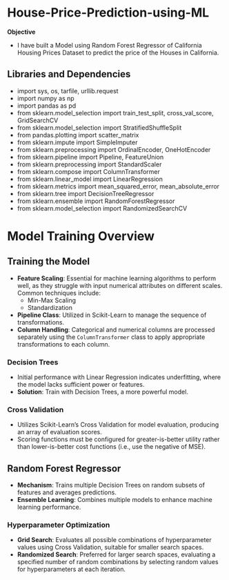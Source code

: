 # House-Price-Prediction-using-ML

**Objective**
- I have built a Model using Random Forest Regressor of California Housing Prices Dataset to predict the price of the Houses in California.

## Libraries and Dependencies

- import sys, os, tarfile, urllib.request
- import numpy as np
- import pandas as pd
- from sklearn.model_selection import train_test_split, cross_val_score, GridSearchCV
- from sklearn.model_selection import StratifiedShuffleSplit
- from pandas.plotting import scatter_matrix
- from sklearn.impute import SimpleImputer
- from sklearn.preprocessing import OrdinalEncoder, OneHotEncoder
- from sklearn.pipeline import Pipeline, FeatureUnion
- from sklearn.preprocessing import StandardScaler
- from sklearn.compose import ColumnTransformer
- from sklearn.linear_model import LinearRegression
- from sklearn.metrics import mean_squared_error, mean_absolute_error
- from sklearn.tree import DecisionTreeRegressor
- from sklearn.ensemble import RandomForestRegressor
- from sklearn.model_selection import RandomizedSearchCV


# Model Training Overview

## Training the Model
- **Feature Scaling**: Essential for machine learning algorithms to perform well, as they struggle with input numerical attributes on different scales. Common techniques include:
  - Min-Max Scaling
  - Standardization
- **Pipeline Class**: Utilized in Scikit-Learn to manage the sequence of transformations.
- **Column Handling**: Categorical and numerical columns are processed separately using the `ColumnTransformer` class to apply appropriate transformations to each column.

### Decision Trees
- Initial performance with Linear Regression indicates underfitting, where the model lacks sufficient power or features.
- **Solution**: Train with Decision Trees, a more powerful model.

### Cross Validation
- Utilizes Scikit-Learn’s Cross Validation for model evaluation, producing an array of evaluation scores.
- Scoring functions must be configured for greater-is-better utility rather than lower-is-better cost functions (i.e., use the negative of MSE).

## Random Forest Regressor
- **Mechanism**: Trains multiple Decision Trees on random subsets of features and averages predictions.
- **Ensemble Learning**: Combines multiple models to enhance machine learning performance.

### Hyperparameter Optimization
- **Grid Search**: Evaluates all possible combinations of hyperparameter values using Cross Validation, suitable for smaller search spaces.
- **Randomized Search**: Preferred for larger search spaces, evaluating a specified number of random combinations by selecting random values for hyperparameters at each iteration.

